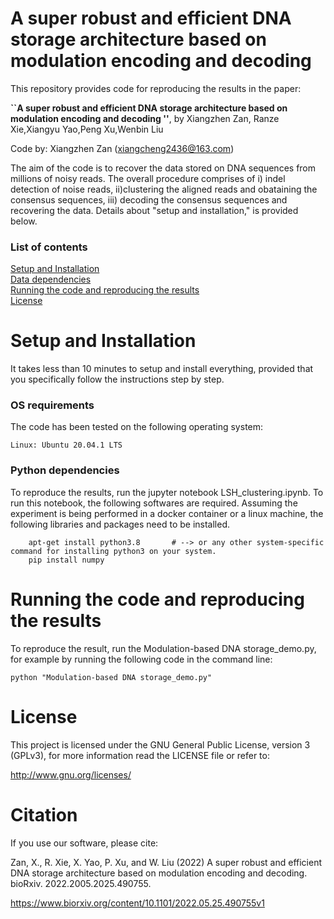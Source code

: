 # A super robust and efficient DNA storage architecture based on modulation encoding and decoding 


This repository provides code for reproducing the results in the paper:

**``A super robust and efficient DNA storage architecture based on modulation encoding and decoding ''**, by 
Xiangzhen Zan, Ranze Xie,Xiangyu Yao,Peng Xu,Wenbin Liu 

Code by: Xiangzhen Zan (xiangcheng2436@163.com)



The aim of the code is to recover the data stored on DNA sequences from millions of noisy reads. The overall procedure comprises of i) indel detection of noise reads, ii)clustering the aligned reads and obataining the consensus sequences, iii) decoding the consensus sequences and recovering the data. Details about "setup and installation," is provided below.

### List of contents
[Setup and Installation](#Setup-and-Installation) <br>
[Data dependencies](#Data-dependencies) <br>
[Running the code and reproducing the results](#Running-the-code-and-reproducing-the-results) <br>
[License](#License)

# Setup and Installation
It takes less than 10 minutes to setup and install everything, provided that you specifically follow the instructions step by step.

### OS requirements
The code has been tested on the following operating system:

	Linux: Ubuntu 20.04.1 LTS

### Python dependencies
To reproduce the results, run the jupyter notebook LSH_clustering.ipynb. To run this notebook, the following softwares are required. Assuming the experiment is being performed in a docker container or a linux machine, the following libraries and packages need to be installed.
        
        apt-get install python3.8       # --> or any other system-specific command for installing python3 on your system.		
		pip install numpy

# Running the code and reproducing the results

To reproduce the result, run the Modulation-based DNA storage_demo.py, for example by running the following code in the command line:

`python "Modulation-based DNA storage_demo.py"`

# License

This project is licensed under the GNU General Public License, version 3
(GPLv3), for more information read the LICENSE file or refer to:

  http://www.gnu.org/licenses/

# Citation

If you use our software, please cite:

Zan, X., R. Xie, X. Yao, P. Xu, and W. Liu (2022) A super robust and efficient DNA storage architecture based on modulation encoding and decoding. bioRxiv. 2022.2005.2025.490755.

https://www.biorxiv.org/content/10.1101/2022.05.25.490755v1
